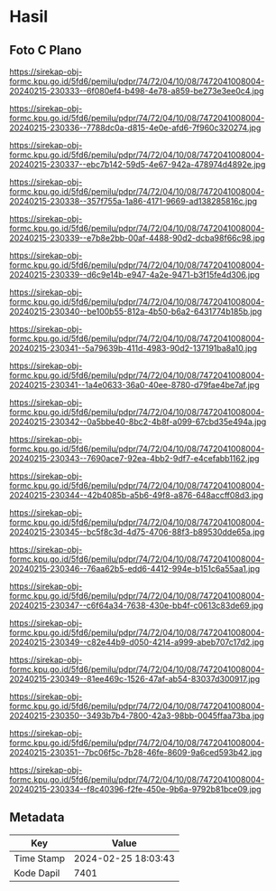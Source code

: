 # Hasil

## Foto C Plano

https://sirekap-obj-formc.kpu.go.id/5fd6/pemilu/pdpr/74/72/04/10/08/7472041008004-20240215-230333--6f080ef4-b498-4e78-a859-be273e3ee0c4.jpg

https://sirekap-obj-formc.kpu.go.id/5fd6/pemilu/pdpr/74/72/04/10/08/7472041008004-20240215-230336--7788dc0a-d815-4e0e-afd6-7f960c320274.jpg

https://sirekap-obj-formc.kpu.go.id/5fd6/pemilu/pdpr/74/72/04/10/08/7472041008004-20240215-230337--ebc7b142-59d5-4e67-942a-478974d4892e.jpg

https://sirekap-obj-formc.kpu.go.id/5fd6/pemilu/pdpr/74/72/04/10/08/7472041008004-20240215-230338--357f755a-1a86-4171-9669-ad138285816c.jpg

https://sirekap-obj-formc.kpu.go.id/5fd6/pemilu/pdpr/74/72/04/10/08/7472041008004-20240215-230339--e7b8e2bb-00af-4488-90d2-dcba98f66c98.jpg

https://sirekap-obj-formc.kpu.go.id/5fd6/pemilu/pdpr/74/72/04/10/08/7472041008004-20240215-230339--d6c9e14b-e947-4a2e-9471-b3f15fe4d306.jpg

https://sirekap-obj-formc.kpu.go.id/5fd6/pemilu/pdpr/74/72/04/10/08/7472041008004-20240215-230340--be100b55-812a-4b50-b6a2-6431774b185b.jpg

https://sirekap-obj-formc.kpu.go.id/5fd6/pemilu/pdpr/74/72/04/10/08/7472041008004-20240215-230341--5a79639b-411d-4983-90d2-137191ba8a10.jpg

https://sirekap-obj-formc.kpu.go.id/5fd6/pemilu/pdpr/74/72/04/10/08/7472041008004-20240215-230341--1a4e0633-36a0-40ee-8780-d79fae4be7af.jpg

https://sirekap-obj-formc.kpu.go.id/5fd6/pemilu/pdpr/74/72/04/10/08/7472041008004-20240215-230342--0a5bbe40-8bc2-4b8f-a099-67cbd35e494a.jpg

https://sirekap-obj-formc.kpu.go.id/5fd6/pemilu/pdpr/74/72/04/10/08/7472041008004-20240215-230343--7690ace7-92ea-4bb2-9df7-e4cefabb1162.jpg

https://sirekap-obj-formc.kpu.go.id/5fd6/pemilu/pdpr/74/72/04/10/08/7472041008004-20240215-230344--42b4085b-a5b6-49f8-a876-648accff08d3.jpg

https://sirekap-obj-formc.kpu.go.id/5fd6/pemilu/pdpr/74/72/04/10/08/7472041008004-20240215-230345--bc5f8c3d-4d75-4706-88f3-b89530dde65a.jpg

https://sirekap-obj-formc.kpu.go.id/5fd6/pemilu/pdpr/74/72/04/10/08/7472041008004-20240215-230346--76aa62b5-edd6-4412-994e-b151c6a55aa1.jpg

https://sirekap-obj-formc.kpu.go.id/5fd6/pemilu/pdpr/74/72/04/10/08/7472041008004-20240215-230347--c6f64a34-7638-430e-bb4f-c0613c83de69.jpg

https://sirekap-obj-formc.kpu.go.id/5fd6/pemilu/pdpr/74/72/04/10/08/7472041008004-20240215-230349--c82e44b9-d050-4214-a999-abeb707c17d2.jpg

https://sirekap-obj-formc.kpu.go.id/5fd6/pemilu/pdpr/74/72/04/10/08/7472041008004-20240215-230349--81ee469c-1526-47af-ab54-83037d300917.jpg

https://sirekap-obj-formc.kpu.go.id/5fd6/pemilu/pdpr/74/72/04/10/08/7472041008004-20240215-230350--3493b7b4-7800-42a3-98bb-0045ffaa73ba.jpg

https://sirekap-obj-formc.kpu.go.id/5fd6/pemilu/pdpr/74/72/04/10/08/7472041008004-20240215-230351--7bc06f5c-7b28-46fe-8609-9a6ced593b42.jpg

https://sirekap-obj-formc.kpu.go.id/5fd6/pemilu/pdpr/74/72/04/10/08/7472041008004-20240215-230334--f8c40396-f2fe-450e-9b6a-9792b81bce09.jpg


## Metadata

| Key        | Value               |
| ---------- | ------------------- |
| Time Stamp | 2024-02-25 18:03:43 |
| Kode Dapil | 7401                |



